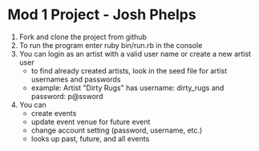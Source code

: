
# Mod 1 Project - Josh Phelps

1. Fork and clone the project from github
2. To run the program enter ruby bin/run.rb in the console
3. You can login as an artist with a valid user name or create a new artist user
      - to find already created artists, look in the seed file for artist usernames and passwords
      - example: Artist "Dirty Rugs" has username: dirty_rugs and password: p@ssword
4. You can 
      - create events 
      - update event venue for future event
      - change account setting (password, username, etc.)
      - looks up past, future, and all events 


